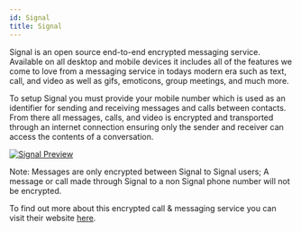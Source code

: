 ```yaml
---
id: Signal
title: Signal
---
```


Signal is an open source end-to-end encrypted messaging service. Available on all desktop and mobile devices it includes all of the features we come to love from a messaging service in todays modern era such as text, call, and video as well as gifs, emoticons, group meetings, and much more.

To setup Signal you must provide your mobile number which is used as an identifier for sending and receiving messages and calls between contacts. From there all messages, calls, and video is encrypted and transported through an internet connection ensuring only the sender and receiver can access the contents of a conversation.

[<img alt="Signal Preview" src="/img/Signal.png" />](https://www.signal.org/)

Note: Messages are only encrypted between Signal to Signal users; A message or call made through Signal to a non Signal phone number will not be encrypted.

To find out more about this encrypted call & messaging service you can visit their website [here](https://www.signal.org/).
